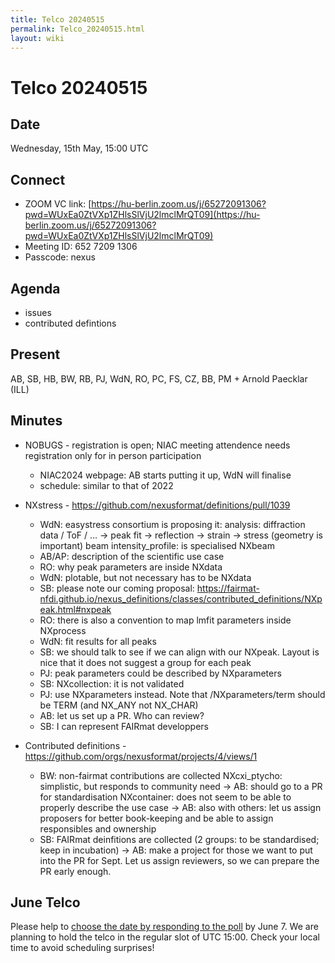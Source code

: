 ```yaml
---
title: Telco 20240515
permalink: Telco_20240515.html
layout: wiki
---
```

Telco 20240515
==============

Date
----

Wednesday, 15th May, 15:00 UTC


Connect
-------
* ZOOM VC link: [https://hu-berlin.zoom.us/j/65272091306?pwd=WUxEa0ZtVXp1ZHlsSlVjU2lmclMrQT09](https://hu-berlin.zoom.us/j/65272091306?pwd=WUxEa0ZtVXp1ZHlsSlVjU2lmclMrQT09)
* Meeting ID: 652 7209 1306
* Passcode: nexus

Agenda
------
* issues
* contributed defintions

Present
-------
AB, SB, HB, BW, RB, PJ, WdN, RO, PC, FS, CZ, BB, PM + Arnold Paecklar (ILL)

Minutes
-------
* NOBUGS - registration is open; NIAC meeting attendence needs registration only for in person participation  
  - NIAC2024 webpage: AB starts putting it up, WdN will finalise
  - schedule: similar to that of 2022

* NXstress - https://github.com/nexusformat/definitions/pull/1039  
  - WdN: easystress consortium is proposing it:
analysis: diffraction data / ToF / … -> peak fit -> reflection -> strain -> stress (geometry is important)
beam intensity_profile: is specialised NXbeam
  - AB/AP: description of the scientific use case
  - RO: why peak parameters are inside NXdata 
  - WdN: plotable, but not necessary has to be NXdata
  - SB: please note our coming proposal: https://fairmat-nfdi.github.io/nexus_definitions/classes/contributed_definitions/NXpeak.html#nxpeak
  - RO: there is also a convention to map lmfit parameters inside NXprocess
  - WdN: fit results for all peaks
  - SB: we should talk to see if we can align with our NXpeak. Layout is nice that it does not suggest a group for each peak
  - PJ: peak parameters could be described by NXparameters
  - SB: NXcollection: it is not validated
  - PJ: use NXparameters instead. Note that /NXparameters/term should be TERM (and NX_ANY not NX_CHAR)
  - AB: let us set up a PR. Who can review?
  - SB: I can represent FAIRmat developpers

* Contributed definitions - https://github.com/orgs/nexusformat/projects/4/views/1
  - BW: non-fairmat contributions are collected
NXcxi_ptycho: simplistic, but responds to community need -> AB: should go to a PR for standardisation
NXcontainer: does not seem to be able to properly describe the use case -> AB: also with others: let us assign proposers for better book-keeping and be able to assign responsibles and ownership
  - SB: FAIRmat deinfitions are collected (2 groups: to be standardised; keep in incubation) -> AB: make a project for those we want to put into the PR for Sept. Let us assign reviewers, so we can prepare the PR early enough.


June Telco
--------------

Please help to [choose the date by responding to the poll](https://doodle.com/meeting/participate/id/bDJlL65e) by June 7. We are planning to hold the telco in the regular slot of UTC 15:00. Check your local time to avoid scheduling surprises!
